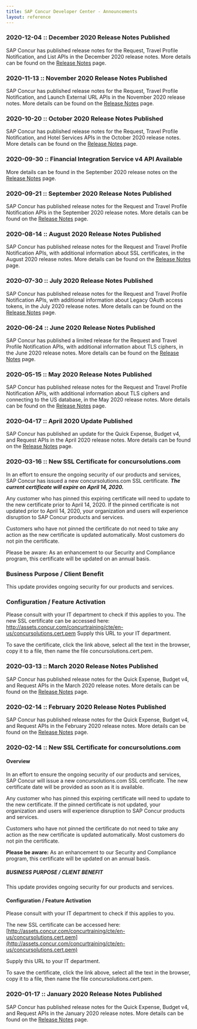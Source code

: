 ```yaml
---
title: SAP Concur Developer Center - Announcements
layout: reference
---
```


### 2020-12-04 :: December 2020 Release Notes Published

SAP Concur has published release notes for the Request, Travel Profile Notification, and List APIs in the December 2020 release notes. More details can be found on the [Release Notes](https://developer.concur.com/tools-support/release-notes/index.html) page.

### 2020-11-13 :: November 2020 Release Notes Published

SAP Concur has published release notes for the Request, Travel Profile Notification, and Launch External URL APIs in the November 2020 release notes. More details can be found on the [Release Notes](https://developer.concur.com/tools-support/release-notes/index.html) page.

### 2020-10-20 :: October 2020 Release Notes Published

SAP Concur has published release notes for the Request, Travel Profile Notification, and Hotel Services APIs in the October 2020 release notes. More details can be found on the [Release Notes](https://developer.concur.com/tools-support/release-notes/index.html) page.

### 2020-09-30 :: Financial Integration Service v4 API Available

More details can be found in the September 2020 release notes on the [Release Notes](https://developer.concur.com/tools-support/release-notes/index.html) page.

### 2020-09-21 :: September 2020 Release Notes Published

SAP Concur has published release notes for the Request and Travel Profile Notification APIs in the September 2020 release notes. More details can be found on the [Release Notes](https://developer.concur.com/tools-support/release-notes/index.html) page.

### 2020-08-14 :: August 2020 Release Notes Published

SAP Concur has published release notes for the Request and Travel Profile Notification APIs, with additional information about SSL certificates, in the August 2020 release notes. More details can be found on the [Release Notes](https://developer.concur.com/tools-support/release-notes/index.html) page.

### 2020-07-30 :: July 2020 Release Notes Published

SAP Concur has published release notes for the Request and Travel Profile Notification APIs, with additional information about Legacy OAuth access tokens, in the July 2020 release notes. More details can be found on the [Release Notes](https://developer.concur.com/tools-support/release-notes/index.html) page.

### 2020-06-24 :: June 2020 Release Notes Published

SAP Concur has published a limited release for the Request and Travel Profile Notification APIs, with additional information about TLS ciphers, in the June 2020 release notes. More details can be found on the [Release Notes](https://developer.concur.com/tools-support/release-notes/index.html) page.

### 2020-05-15 :: May 2020 Release Notes Published

SAP Concur has published release notes for the Request and Travel Profile Notification APIs, with additional information about TLS ciphers and connecting to the US database, in the May 2020 release notes. More details can be found on the [Release Notes](https://developer.concur.com/tools-support/release-notes/index.html) page.

### 2020-04-17 :: April 2020 Update Published

SAP Concur has published an update for the Quick Expense, Budget v4, and Request APIs in the April 2020 release notes. More details can be found on the [Release Notes](https://developer.concur.com/tools-support/release-notes/index.html) page.

### 2020-03-16 :: New SSL Certificate for concursolutions.com

In an effort to ensure the ongoing security of our products and services, SAP Concur has issued a new concursolutions.com SSL certificate. ***The current certificate will expire on April 14, 2020.***

Any customer who has pinned this expiring certificate will need to update to the new certificate prior to April 14, 2020. If the pinned certificate is not updated prior to April 14, 2020, your organization and users will experience disruption to SAP Concur products and services.

Customers who have not pinned the certificate do not need to take any action as the new certificate is updated automatically. Most customers do not pin the certificate.

Please be aware: As an enhancement to our Security and Compliance program, this certificate will be updated on an annual basis.

### Business Purpose / Client Benefit

This update provides ongoing security for our products and services.

### Configuration / Feature Activation

Please consult with your IT department to check if this applies to you.
The new SSL certificate can be accessed here:  http://assets.concur.com/concurtraining/cte/en-us/concursolutions.cert.pem
Supply this URL to your IT department.

To save the certificate, click the link above, select all the text in the browser, copy it to a file, then name the file concursolutions.cert.pem.

### 2020-03-13 :: March 2020 Release Notes Published

SAP Concur has published release notes for the Quick Expense, Budget v4, and Request APIs in the March 2020 release notes. More details can be found on the [Release Notes](https://developer.concur.com/tools-support/release-notes/index.html) page.

### 2020-02-14 :: February 2020 Release Notes Published

SAP Concur has published release notes for the Quick Expense, Budget v4, and Request APIs in the February 2020 release notes. More details can be found on the [Release Notes](https://developer.concur.com/tools-support/release-notes/index.html) page.

### 2020-02-14 :: New SSL Certificate for concursolutions.com

#### Overview
In an effort to ensure the ongoing security of our products and services, SAP Concur will issue a new concursolutions.com SSL certificate. The new certificate date will be provided as soon as it is available.

Any customer who has pinned this expiring certificate will need to update to the new certificate. If the pinned certificate is not updated, your organization and users will experience disruption to SAP Concur products and services.

Customers who have not pinned the certificate do not need to take any action as the new certificate is updated automatically. Most customers do not pin the certificate.

**Please be aware:** As an enhancement to our Security and Compliance program, this certificate will be updated on an annual basis.

##### BUSINESS PURPOSE / CLIENT BENEFIT

This update provides ongoing security for our products and services.

#### Configuration / Feature Activation

Please consult with your IT department to check if this applies to you.

The new SSL certificate can be accessed here: [http://assets.concur.com/concurtraining/cte/en-us/concursolutions.cert.pem](http://assets.concur.com/concurtraining/cte/en-us/concursolutions.cert.pem)

Supply this URL to your IT department.

To save the certificate, click the link above, select all the text in the browser, copy it to a file, then name the file concursolutions.cert.pem.

### 2020-01-17 :: January 2020 Release Notes Published

SAP Concur has published release notes for the Quick Expense, Budget v4, and Request APIs in the January 2020 release notes. More details can be found on the [Release Notes](https://developer.concur.com/tools-support/release-notes/index.html) page.